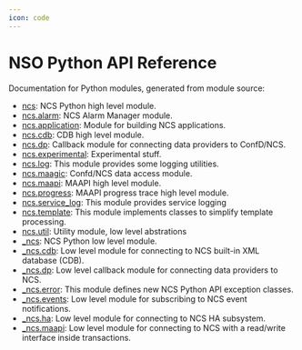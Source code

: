 ```yaml
---
icon: code
---
```


# NSO Python API Reference

Documentation for Python modules, generated from module source:

* [ncs](ncs.md): NCS Python high level module.
* [ncs.alarm](ncs.alarm.md): NCS Alarm Manager module.
* [ncs.application](ncs.application.md): Module for building NCS applications.
* [ncs.cdb](ncs.cdb.md): CDB high level module.
* [ncs.dp](ncs.dp.md): Callback module for connecting data providers to ConfD/NCS.
* [ncs.experimental](ncs.experimental.md): Experimental stuff.
* [ncs.log](ncs.log.md): This module provides some logging utilities.
* [ncs.maagic](ncs.maagic.md): Confd/NCS data access module.
* [ncs.maapi](ncs.maapi.md): MAAPI high level module.
* [ncs.progress](ncs.progress.md): MAAPI progress trace high level module.
* [ncs.service\_log](ncs.service_log.md): This module provides service logging
* [ncs.template](ncs.template.md): This module implements classes to simplify template processing.
* [ncs.util](ncs.util.md): Utility module, low level abstrations
* [\_ncs](_ncs.md): NCS Python low level module.
* [\_ncs.cdb](_ncs.cdb.md): Low level module for connecting to NCS built-in XML database (CDB).
* [\_ncs.dp](_ncs.dp.md): Low level callback module for connecting data providers to NCS.
* [\_ncs.error](_ncs.error.md): This module defines new NCS Python API exception classes.
* [\_ncs.events](_ncs.events.md): Low level module for subscribing to NCS event notifications.
* [\_ncs.ha](_ncs.ha.md): Low level module for connecting to NCS HA subsystem.
* [\_ncs.maapi](_ncs.maapi.md): Low level module for connecting to NCS with a read/write interface inside transactions.
